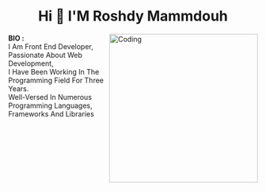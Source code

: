 <h1 align="center"> Hi 👋 I'M Roshdy Mammdouh </h1>

<img align="right" alt="Coding" width="300" src="https://i.pinimg.com/originals/81/17/8b/81178b47a8598f0c81c4799f2cdd4057.gif">

**BIO :** 
<br>
I Am Front End Developer, Passionate About Web Development, <br>
I Have Been Working In The Programming Field For Three Years. <br>
Well-Versed In Numerous Programming Languages, Frameworks And Libraries <br>
